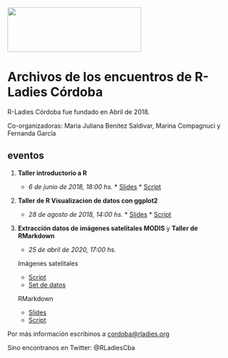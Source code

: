 <img src="https://github.com/rladies/starter-kit/blob/master/logo/R-LadiesGlobal_RBG_online_LogoWithText_Horizontal.png" data-canonical-src="https://github.com/rladies/starter-kit/blob/master/logo/R-LadiesGlobal_RBG_online_LogoWithText_Horizontal.png" width="300" height="100" />

# Archivos de los encuentros de R-Ladies Córdoba


R-Ladies Córdoba fue fundado en Abril de 2018.

Co-organizadoras: Maria Juliana Benitez Saldivar, Marina Compagnuci y  Fernanda García 


##  eventos 
  1. **Taller introductorio a R**
      - *6 de junio de 2018, 18:00 hs.*
    * [Slides](https://github.com/rladies/meetup-presentations_cordoba/blob/master/R-Ladies_taller_introduccion.pdf)
    * [Script](https://github.com/rladies/meetup-presentations_cordoba/blob/master/taller%20intro%20R.R)

  2. **Taller de R Visualizacion de datos con ggplot2**
       - *28 de agosto de 2018, 14:00 hs.*
    * [Slides](https://github.com/rladies/meetup-presentations_cordoba/blob/master/visualizacion%20de%20datos%20con%20ggplot2/ggplot_presentacion.pdf)
    * [Script](https://github.com/rladies/meetup-presentations_cordoba/blob/master/visualizacion%20de%20datos%20con%20ggplot2/ggplot2_script.R)
  
  3. **Extracción datos de imágenes satelitales MODIS** y **Taller de RMarkdown**
       - *25 de abril de 2020, 17:00 hs.*
       
       Imágenes satelitales
              
       * [Script](https://github.com/rladies/meetup-presentations_cordoba/blob/master/2020-04-25%20meetup%20virtual%20en%20conjunto%20con%20RLadies%20Ush/Rladies-imagenes%20satelitales.R)
       * [Set de datos](https://github.com/rladies/meetup-presentations_cordoba/blob/master/2020-04-25%20meetup%20virtual%20en%20conjunto%20con%20RLadies%20Ush/ejemplo.csv)
       
       RMarkdown
       
       * [Slides](https://github.com/rladies/meetup-presentations_cordoba/blob/master/2020-04-25%20meetup%20virtual%20en%20conjunto%20con%20RLadies%20Ush/Taller%20de%20RMarkdown.pdf)
       * [Script](https://github.com/rladies/meetup-presentations_cordoba/blob/master/2020-04-25%20meetup%20virtual%20en%20conjunto%20con%20RLadies%20Ush/ejemplo%20rmd%20diamantes.Rmd)
       
Por más información escribinos a cordoba@rladies.org

Sino encontranos en Twitter: @RLadiesCba
